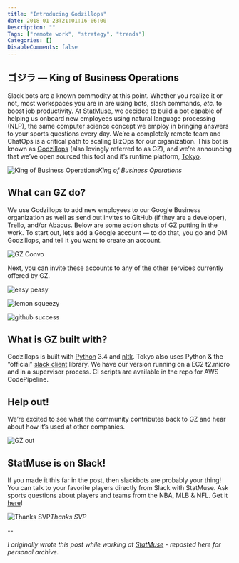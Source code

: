 ```yaml
---
title: "Introducing Godzillops"
date: 2018-01-23T21:01:16-06:00
Description: ""
Tags: ["remote work", "strategy", "trends"]
Categories: []
DisableComments: false
---
```


## ゴジラ — King of Business Operations

Slack bots are a known commodity at this point. Whether you realize it or not, most workspaces you are in are using bots, slash commands, *etc.* to boost job productivity. At [StatMuse](https://www.statmuse.com), we decided to build a bot capable of helping us onboard new employees using natural language processing (NLP), the same computer science concept we employ in bringing answers to your sports questions every day. We’re a completely remote team and ChatOps is a critical path to scaling BizOps for our organization. This bot is known as [Godzillops](https://github.com/statmuse/godzillops) (also lovingly referred to as GZ), and we’re announcing that we’ve open sourced this tool and it’s runtime platform, [Tokyo](https://github.com/statmuse/tokyo).

![King of Business Operations](post/images/godzillops1.gif)*King of Business Operations*

## What can GZ do?

We use Godzillops to add new employees to our Google Business organization as well as send out invites to GitHub (if they are a developer), Trello, and/or Abacus. Below are some action shots of GZ putting in the work. To start out, let’s add a Google account — to do that, you go and DM Godzillops, and tell it you want to create an account.

![GZ Convo](post/images/godzillops2.png)

Next, you can invite these accounts to any of the other services currently offered by GZ.

![easy peasy](post/images/godzillops3.png)

![lemon squeezy](post/images/godzillops4.png)

![github success](post/images/godzillops5.png)

## What is GZ built with?

Godzillops is built with [Python](https://www.python.org/) 3.4 and [nltk](http://www.nltk.org/). Tokyo also uses Python & the “official” [slack client](https://github.com/slackapi/python-slackclient) library. We have our version running on a EC2 t2.micro and in a supervisor process. CI scripts are available in the repo for AWS CodePipeline.

## Help out!

We’re excited to see what the community contributes back to GZ and hear about how it’s used at other companies.

![GZ out](post/images/godzillops6.gif)

## StatMuse is on Slack!

If you made it this far in the post, then slackbots are probably your thing! You can talk to your favorite players directly from Slack with StatMuse. Ask sports questions about players and teams from the NBA, MLB & NFL. Get it [here](https://slack.com/apps/A7U7ZN46Q-statmuse)!

![Thanks SVP](post/images/godzillops7.png)*Thanks SVP*

--

*I originally wrote this post while working at [StatMuse](https://www.statmuse.com) - reposted here for personal archive.*
